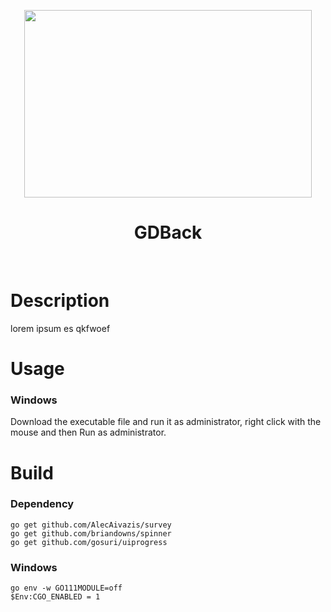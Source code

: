 <p align="center">
  <img width="460" height="300" src="images/main_logo.png">
  <br>
  <h1 align="center">GDBack</h1>
  <br>
</p>

# Description
lorem ipsum es qkfwoef
# Usage
### Windows
Download the executable file and run it as administrator, right click with the mouse and then Run as administrator.

# Build
### Dependency
```
go get github.com/AlecAivazis/survey
go get github.com/briandowns/spinner
go get github.com/gosuri/uiprogress
```
### Windows
```
go env -w GO111MODULE=off
$Env:CGO_ENABLED = 1
```

